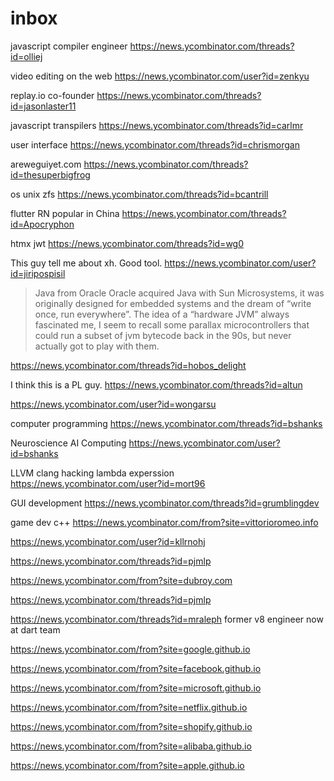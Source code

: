 

# inbox

javascript compiler engineer
https://news.ycombinator.com/threads?id=olliej

video editing on the web
https://news.ycombinator.com/user?id=zenkyu

replay.io co-founder
https://news.ycombinator.com/threads?id=jasonlaster11

javascript transpilers
https://news.ycombinator.com/threads?id=carlmr

user interface
https://news.ycombinator.com/threads?id=chrismorgan

areweguiyet.com
https://news.ycombinator.com/threads?id=thesuperbigfrog

os unix zfs
https://news.ycombinator.com/threads?id=bcantrill

flutter RN popular in China
https://news.ycombinator.com/threads?id=Apocryphon

htmx jwt
https://news.ycombinator.com/threads?id=wg0

This guy tell me about xh. Good tool.
https://news.ycombinator.com/user?id=jiripospisil

> Java from Oracle
Oracle acquired Java with Sun Microsystems, it was originally designed for embedded systems and the dream of “write once, run everywhere”.
The idea of a “hardware JVM” always fascinated me, I seem to recall some parallax microcontrollers that could run a subset of jvm bytecode back in the 90s, but never actually got to play with them.

https://news.ycombinator.com/threads?id=hobos_delight

I think this is a PL guy.
https://news.ycombinator.com/threads?id=altun

https://news.ycombinator.com/user?id=wongarsu

computer programming
https://news.ycombinator.com/threads?id=bshanks

Neuroscience AI Computing
https://news.ycombinator.com/user?id=bshanks

LLVM clang hacking lambda experssion
https://news.ycombinator.com/user?id=mort96

GUI development https://news.ycombinator.com/threads?id=grumblingdev

game dev c++ https://news.ycombinator.com/from?site=vittorioromeo.info

https://news.ycombinator.com/user?id=kllrnohj

https://news.ycombinator.com/threads?id=pjmlp

https://news.ycombinator.com/from?site=dubroy.com

https://news.ycombinator.com/threads?id=pjmlp

https://news.ycombinator.com/threads?id=mraleph former v8 engineer now at dart team


https://news.ycombinator.com/from?site=google.github.io

https://news.ycombinator.com/from?site=facebook.github.io

https://news.ycombinator.com/from?site=microsoft.github.io

https://news.ycombinator.com/from?site=netflix.github.io

https://news.ycombinator.com/from?site=shopify.github.io

https://news.ycombinator.com/from?site=alibaba.github.io

https://news.ycombinator.com/from?site=apple.github.io